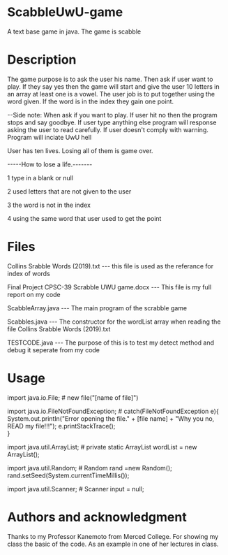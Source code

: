 # ScabbleUwU-game
A text base game in java. The game is scabble 

# Description
The game purpose is to ask the user his name. Then ask if user want to play. 
If they say yes then the game will start and give the user 10 letters in an array at least one is a vowel.
The user job is to put together using the word given. If the word is in the index they gain one point.

--Side note: When ask if you want to play. If user hit no then the program stops and say goodbye. 
If user type anything else program will response asking the user to read carefully. 
If user doesn't comply with warning. Program will inciate UwU hell 

User has ten lives. Losing all of them is game over.

-----How to lose a life.-------

1 type in a blank or null 

2 used letters that are not given to the user

3 the word is not in the index

4 using the same word that user used to get the point

# Files
Collins Srabble Words (2019).txt --- this file is used as the referance for index of words

Final Project CPSC-39 Scrabble UWU game.docx --- This file is my full report on my code

ScabbleArray.java --- The main program of the scrabble game

Scabbles.java --- The constructor for the wordList array when reading the file Collins Srabble Words (2019).txt 

TESTCODE.java --- The purpose of this is to test my detect method and debug it seperate from my code 
# Usage
import java.io.File; # new file("[name of file]")

import java.io.FileNotFoundException; # catch(FileNotFoundException e){  
System.out.println("Error opening the file." + 
[file name]  +  "Why you no, READ my file!!!");
			e.printStackTrace();  
      }
      
import java.util.ArrayList; #	private static ArrayList<Scabbles> wordList = new ArrayList<Scabbles>();

import java.util.Random; # Random rand =new Random();
		rand.setSeed(System.currentTimeMillis());
    
import java.util.Scanner; # Scanner input = null;

# Authors and acknowledgment
Thanks to my Professor Kanemoto from Merced College. 
For showing my class the basic of the code. 
As an example in one of her lectures in class. 


